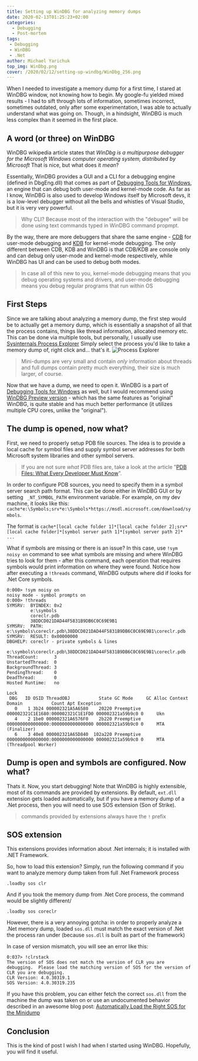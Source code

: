 ```yaml
---
title: Setting up WinDBG for analyzing memory dumps
date: 2020-02-13T01:25:23+02:00
categories:
  - Debugging
  - Post-mortem
tags:
 - Debugging
 - WinDBG
 - .Net
author: Michael Yarichuk
top_img: WinDbg.png
cover: /2020/02/12/setting-up-windbg/WinDbg_256.png
---
```

When I needed to investigate a memory dump for a first time, I stared at WinDBG window, not knowing how to begin. My google-fu yielded mixed results - I had to sift through lots of information, sometimes incorrect, sometimes outdated, only after some experimentation, I was able to actually understand what was going on.
Though, in a hindsight, WinDBG is much less complex than it seemed in the first place. 

## A word (or three) on WinDBG
WinDBG wikipedia article states that *WinDbg is a multipurpose debugger for the Microsoft Windows computer operating system, distributed by Microsoft*
That is nice, but what does it *mean*?  
  
Essentially, WinDBG provides a GUI and a CLI for a debugging engine (defined in DbgEng.dll) that comes as part of [Debugging Tools for Windows](https://docs.microsoft.com/en-us/windows-hardware/drivers/debugger/debugger-download-tools), an engine that can debug both user-mode and kernel-mode code. As far as I know, WinDBG is also used to develop Windows itself by Microsoft devs, it is a low-level debugger without all the bells and whistles of Visual Studio, but it is very very powerful.
> Why CLI? Because most of the interaction with the "debugee" will be done using text commands typed in WinDBG command propmpt. 

By the way, there are more debuggers that share the same engine - [CDB](https://docs.microsoft.com/en-us/windows-hardware/drivers/debugger/debugging-using-cdb-and-ntsd) for user-mode debugging and [KDB](https://docs.microsoft.com/en-us/windows-hardware/drivers/debugger/debugging-using-kd-and-ntkd) for kernel-mode debugging. The only different between CDB, KDB and WinDBG is that CDB/KDB are console only and can debug only user-mode and kernel-mode respectively, while WinDBG has UI and can be used to debug both modes.
> In case all of this new to you, kernel-mode debugging means that you debug operating systems and drivers, and user-mode debugging means you debug regular programs that run within OS

## First Steps
Since we are talking about analyzing a memory dump, the first step would be to actually get a memory dump, which is essentially a snapshot of all that the process contains, things like thread information, allocated memory etc. This can be done via multiple tools, but personally, I usually use [Sysinternals Process Explorer](https://docs.microsoft.com/en-us/sysinternals/downloads/process-explorer)
Simply select the process you'd like to take a memory dump of, right click and... that's it.
![Process Explorer](process-explorer.png)
> Mini-dumps are very small and contain *only* information about threads and full dumps contain pretty much everything, their size is much larger, of course.


Now that we have a dump, we need to open it. WinDBG is a part of [Debugging Tools for Windows](https://docs.microsoft.com/en-us/windows-hardware/drivers/debugger/debugger-download-tools) as well, but I would recommend using [WinDBG Preview version](https://www.microsoft.com/en-us/p/windbg-preview/9pgjgd53tn86?activetab=pivot:overviewtab) - which has the same features as "original" WinDBG, is quite stable and has much better performance (it utilizes multiple CPU cores, unlike the "original").

## The dump is opened, now what?
First, we need to properly setup PDB file sources. The idea is to provide a local cache for symbol files and supply symbol server addresses for both Microsoft system libraries and other symbol servers.
> If you are not sure *what* PDB files are, take a look at the article "[PDB Files: What Every Developer Must Know](https://www.wintellect.com/pdb-files-what-every-developer-must-know)". 

In order to configure PDB sources, you need to specify them in a symbol server search path format. This can be done either in WinDBG GUI or by setting `` _NT_SYMBOL_PATH`` environment variable.
For example, on my dev machine, it looks like this: ``cache*e:\Symbols;srv*e:\Symbols*https://msdl.microsoft.com/download/symbols``.

The format is ``cache*[local cache folder 1]*[local cache folder 2];srv*[local cache folder]*[symbol server path 1]*[symbol server path 2]* ... ``

What if symbols are missing or there is an issue? In this case, use ``!sym noisy on`` command to see what symbols are missing and where WinDBG tries to look for them - after this command, each operation that requires symbols would print information on where they were found.
Notice how after executing a ``!threads`` command, WinDBG outputs where did if looks for .Net Core symbols.
```dbgcommand
0:000> !sym noisy on
noisy mode - symbol prompts on
0:000> !threads
SYMSRV:  BYINDEX: 0x2
         e:\symbols
         coreclr.pdb
         38DDCD021DAD44F5831B9DB6C0C69E9B1
SYMSRV:  PATH: e:\symbols\coreclr.pdb\38DDCD021DAD44F5831B9DB6C0C69E9B1\coreclr.pdb
SYMSRV:  RESULT: 0x00000000
DBGHELP: coreclr - private symbols & lines 
        e:\symbols\coreclr.pdb\38DDCD021DAD44F5831B9DB6C0C69E9B1\coreclr.pdb
ThreadCount:      3
UnstartedThread:  0
BackgroundThread: 3
PendingThread:    0
DeadThread:       0
Hosted Runtime:   no
                                                                                                        Lock  
 DBG   ID OSID ThreadOBJ           State GC Mode     GC Alloc Context                  Domain           Count Apt Exception
   0    1 3b24 000002321A5A6580    20220 Preemptive  000002321C1E1680:000002321C1E1FD0 000002321a59b9c0 0     Ukn 
   4    2 1be0 000002321A6576F0    2b220 Preemptive  0000000000000000:0000000000000000 000002321a59b9c0 0     MTA (Finalizer) 
   6    3 40e8 000002321A65D840  102a220 Preemptive  0000000000000000:0000000000000000 000002321a59b9c0 0     MTA (Threadpool Worker) 
```

## Dump is open and symbols are configured. Now what?
Thats it. Now, you start debugging! 
Note that WinDBG is highly extensible, most of its commands are provided by extensions. By default, ``ext.dll`` extension gets loaded automatically, but if you have a memory dump of a .Net process, then you will need to use SOS extension (Son of Strike).
> commands provided by extensions always have the ``!`` prefix

## SOS extension
This extensions provides information about .Net internals; it is installed with .NET Framework.

So, how to load this extension? Simply, run the following command if you want to analyze memory dump taken from full .Net Framework process
```dbgcommand
.loadby sos clr
```

And if you took the memory dump from .Net Core process, the command would be slightly different/
```dbgcommand
.loadby sos coreclr
```

However, there is a very annoying gotcha: in order to properly analyze a .Net memory dump, loaded ``sos.dll`` must match the exact version of .Net the process ran under (because ``sos.dll`` is built as part of the framework)

In case of version mismatch, you will see an error like this:
```dbgcommand
0:037> !clrstack
The version of SOS does not match the version of CLR you are debugging.  Please load the matching version of SOS for the version of CLR you are debugging.
CLR Version: 4.0.30319.1
SOS Version: 4.0.30319.235
```

If you have this problem, you can either fetch the correct ``sos.dll`` from the machine the dump was taken on or use an undocumented behavior described in an awesome blog post: [Automatically Load the Right SOS for the Minidump](https://www.wintellect.com/automatically-load-the-right-sos-for-the-minidump/)

## Conclusion
This is the kind of post I wish I had when I started using WinDBG. Hopefully, you will find it useful.

